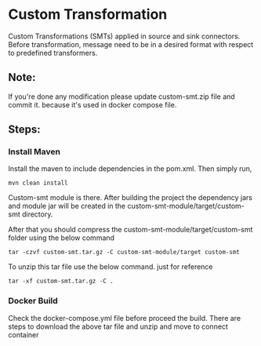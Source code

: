 # Custom Transformation
Custom Transformations (SMTs) applied in source and sink connectors. Before transformation, message need to be in a desired format with respect to predefined transformers.

## Note:
If you're done any modification please update custom-smt.zip file and commit it. because it's used in docker compose file.

## Steps:

### Install Maven
Install the maven to include dependencies in the pom.xml. Then simply run,
```shell
mvn clean install
```
Custom-smt module is there. After building the project the dependency jars and module jar will be created in the
custom-smt-module/target/custom-smt directory.

After that you should compress the custom-smt-module/target/custom-smt folder using the below command

```shell
tar -czvf custom-smt.tar.gz -C custom-smt-module/target custom-smt
```

To unzip this tar file use the below command. just for reference

```shell
tar -xf custom-smt.tar.gz -C .
```

### Docker Build
Check the docker-compose.yml file before proceed the build. There are steps to download the above tar file and unzip and move to connect container




